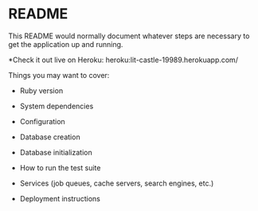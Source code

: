 # README

This README would normally document whatever steps are necessary to get the
application up and running.

*Check it out live on Heroku:  heroku:lit-castle-19989.herokuapp.com/

Things you may want to cover:

* Ruby version

* System dependencies

* Configuration

* Database creation

* Database initialization

* How to run the test suite

* Services (job queues, cache servers, search engines, etc.)

* Deployment instructions
